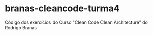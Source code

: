 # branas-cleancode-turma4
Código dos exercícios do Curso "Clean Code Clean Architecture" do Rodrigo Branas
